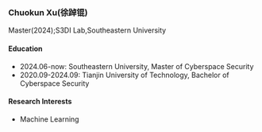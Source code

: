 ### Chuokun Xu(徐踔锟)
Master(2024);S3DI Lab,Southeastern University

#### Education
- 2024.06-now: Southeastern University, Master of Cyberspace Security
- 2020.09-2024.09: Tianjin University of Technology, Bachelor of Cyberspace Security

#### Research Interests
- Machine Learning
